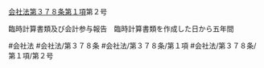 [会社法第３７８条第１項](会社法＿＿＿＿第３７８条第１項)第２号

臨時計算書類及び会計参与報告　臨時計算書類を作成した日から五年間


#会社法
#会社法/第３７８条
#会社法/第３７８条/第１項
#会社法/第３７８条/第１項/第２号
